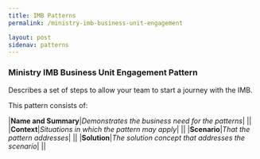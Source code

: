 ```yaml
---
title: IMB Patterns
permalink: /ministry-imb-business-unit-engagement

layout: post
sidenav: patterns
---
```

### Ministry IMB Business Unit Engagement Pattern
Describes a set of steps to allow your team to start a journey with the IMB.

This pattern consists of:

|**Name and Summary**|*Demonstrates the business need for the patterns*|
||
|**Context**|*Situations in which the pattern may apply*|
||
|**Scenario**|*That the pattern addresses*|
||
|**Solution**|*The solution concept that addresses the scenario*|
||